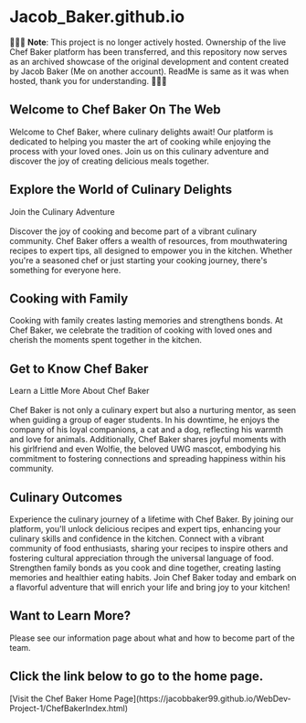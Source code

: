 # Jacob_Baker.github.io

🚨🚨🚨 **Note**: This project is no longer actively hosted. Ownership of the live Chef Baker platform has been transferred, and this repository now serves as an archived showcase of the original development and content created by Jacob Baker (Me on another account). ReadMe is same as it was when hosted, thank you for understanding. 🚨🚨🚨

<h2>Welcome to Chef Baker On The Web</h2>
Welcome to Chef Baker, where culinary delights await! Our platform is dedicated to helping you master the art of cooking while enjoying the process with your loved ones. Join us on this culinary adventure and discover the joy of creating delicious meals together.

<h2>Explore the World of Culinary Delights</h2>
Join the Culinary Adventure<br><br>
Discover the joy of cooking and become part of a vibrant culinary community. Chef Baker offers a wealth of resources, from mouthwatering recipes to expert tips, all designed to empower you in the kitchen. Whether you're a seasoned chef or just starting your cooking journey, there's something for everyone here.

<h2>Cooking with Family</h2>
Cooking with family creates lasting memories and strengthens bonds. At Chef Baker, we celebrate the tradition of cooking with loved ones and cherish the moments spent together in the kitchen.

<h2>Get to Know Chef Baker</h2>
Learn a Little More About Chef Baker<br><br>
Chef Baker is not only a culinary expert but also a nurturing mentor, as seen when guiding a group of eager students. In his downtime, he enjoys the company of his loyal companions, a cat and a dog, reflecting his warmth and love for animals. Additionally, Chef Baker shares joyful moments with his girlfriend and even Wolfie, the beloved UWG mascot, embodying his commitment to fostering connections and spreading happiness within his community.

<h2>Culinary Outcomes</h2>
Experience the culinary journey of a lifetime with Chef Baker. By joining our platform, you'll unlock delicious recipes and expert tips, enhancing your culinary skills and confidence in the kitchen. Connect with a vibrant community of food enthusiasts, sharing your recipes to inspire others and fostering cultural appreciation through the universal language of food. Strengthen family bonds as you cook and dine together, creating lasting memories and healthier eating habits. Join Chef Baker today and embark on a flavorful adventure that will enrich your life and bring joy to your kitchen!

<h2>Want to Learn More?</h2>
Please see our information page about what and how to become part of the team.

<h2>Click the link below to go to the home page.</h2>
[Visit the Chef Baker Home Page](https://jacobbaker99.github.io/WebDev-Project-1/ChefBakerIndex.html)

